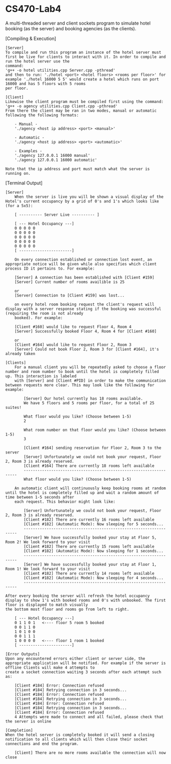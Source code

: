 # CS470-Lab4
A multi-threaded server and client sockets program to simulate hotel booking (as the server) and booking agencies (as the clients).

[Compiling & Execution]
 
    [Server]
    To compile and run this program an instance of the hotel server must first be live for clients to interact with it. In order to compile and run the hotel server use the
    command:
    'g++ -o hotel utilities.cpp Server.cpp -pthread' 
    and then to run: './hotel <port> <hotel floors> <rooms per floor>' for example './hotel 16000 5 5' would create a hotel which runs on port 16000 and has 5 floors with 5 rooms
    per floor.
 
    [Client]
    Likewise the client program must be compiled first using the command: 'g++ -o agency utilities.cpp Client.cpp -pthread'
    From there the client may be ran in two modes, manual or automatic following the following formats:
    
        - Manual -
        './agency <host ip address> <port> <manual>'

        - Automatic -
        './agency <host ip address> <port> <automatic>'
        
        - Examples -
        './agency 127.0.0.1 16000 manual'
        './agency 127.0.0.1 16000 automatic'
    
    Note that the ip address and port must match what the server is running on.
    
[Terminal Output]

    [Server]
        When the server is live you will be shown a visual display of the Hotel's current occupancy by a grid of 0's and 1's which looks like (for a 5x5):

        [ ---------- Server Live ---------- ]

        [ --- Hotel Occupancy ---]
        0 0 0 0 0
        0 0 0 0 0
        0 0 0 0 0
        0 0 0 0 0
        0 0 0 0 0
        [ -----------------------]

        On every connection established or connection lost event, an appropriate notice will be given while also specifies which client process ID it pertains to. For example:

        [Server] A connection has been established with [Client #159]
        [Server] Current number of rooms availible is 25
        
        or
        [Server] Connection to [Client #159] was lost...
        
        on every hotel room booking request the client's request will display with a server response stating if the booking was successful (requiring the room is not already
        booked). For example:
        
        [Client #160] would like to request Floor 4, Room 4
        [Server] Successfully booked Floor 4, Room 4 for [Client #160]
        
        or 
        [Client #164] would like to request Floor 2, Room 3
        [Server] Could not book Floor 2, Room 3 for [Client #164], it's already taken
        
    [Clients]
        For a manual client you will be repeatedly asked to choose a floor number and room number to book until the hotel is completely filled up. This interaction is labeled 
        with [Server] and [Client #PID] in order to make the communication between requests more clear. This may look like the following for example:

            [Server] Our hotel currently has 18 rooms available.
            We have 5 floors and 5 rooms per floor, for a total of 25 suites!

            What floor would you like? (Choose between 1-5)
            2

            What room number on that floor would you like? (Choose between 1-5)
            3

            [Client #164] sending reservation for Floor 2, Room 3 to the server
            [Server] Unfortunately we could not book your request, Floor 2, Room 3 is already reserved.
            [Client #164] There are currently 18 rooms left available
            -------------------------------------------------------------------
            What floor would you like? (Choose between 1-5)
    
        An automatic client will continuously keep booking rooms at random until the hotel is completely filled up and wait a random amount of time between 1-5 seconds after
        each request. This behavior might look like:
        
            [Server] Unfortunately we could not book your request, Floor 2, Room 3 is already reserved.
            [Client #182] There are currently 16 rooms left available
            [Client #182] (Automatic Mode): Now sleeping for 5 seconds...
            -------------------------------------------------------------------
            [Server] We have successfully booked your stay at Floor 5, Room 2! We look forward to your visit
            [Client #182] There are currently 15 rooms left available
            [Client #182] (Automatic Mode): Now sleeping for 1 seconds...
            -------------------------------------------------------------------
            [Server] We have successfully booked your stay at Floor 1, Room 1! We look forward to your visit
            [Client #182] There are currently 14 rooms left available
            [Client #182] (Automatic Mode): Now sleeping for 4 seconds...
            -------------------------------------------------------------------
    
    After every booking the server will refresh the hotel occupancy display to show 1's with booked rooms and 0's with unbooked. The first floor is displayed to match visually
    the bottom most floor and rooms go from left to right.
    
        [ --- Hotel Occupancy ---]
        0 1 1 0 1   <---- floor 5 room 5 booked
        0 0 1 1 0
        1 0 1 0 0
        0 0 1 1 1
        1 0 0 0 0   <---- floor 1 room 1 booked
        [ -----------------------]
        
    [Error Outputs]
    Upon any encountered errors either client or server side, the appropriate application will be notified. For example if the server is offline Clients will make 4 attempts to
    create a socket connection waiting 3 seconds after each attempt such as:
    
        [Client #184] Error: Connection refused
        [Client #184] Retrying connection in 3 seconds...
        [Client #184] Error: Connection refused
        [Client #184] Retrying connection in 3 seconds...
        [Client #184] Error: Connection refused
        [Client #184] Retrying connection in 3 seconds...
        [Client #184] Error: Connection refused
        4 Attempts were made to connect and all failed, please check that the server is online
    
    [Completion]
    When the hotel server is completely booked it will send a closing notification to all clients which will then close their socket connections and end the program.
    
        [Client] There are no more rooms available the connection will now close
